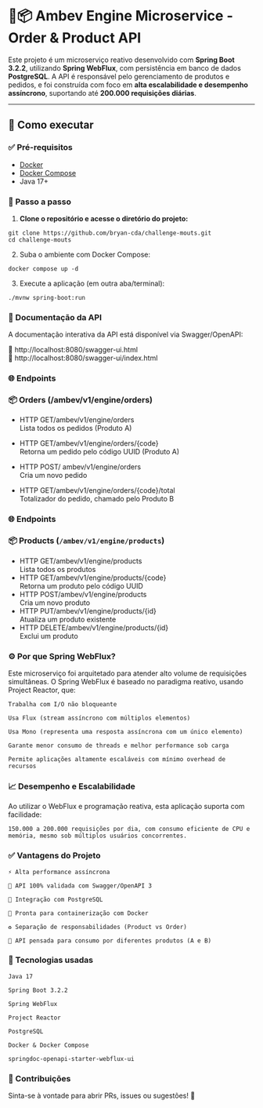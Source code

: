 # 🍺📦 Ambev Engine Microservice - Order & Product API

Este projeto é um microserviço reativo desenvolvido com **Spring Boot 3.2.2**, utilizando **Spring WebFlux**, com persistência em banco de dados **PostgreSQL**. A API é responsável pelo gerenciamento de produtos e pedidos, e foi construída com foco em **alta escalabilidade e desempenho assíncrono**, suportando até **200.000 requisições diárias**.

---

## 🚀 Como executar

### ✅ Pré-requisitos

- [Docker](https://www.docker.com/)
- [Docker Compose](https://docs.docker.com/compose/install/)
- Java 17+

### 🧱 Passo a passo

1. **Clone o repositório e acesse o diretório do projeto:**

```
git clone https://github.com/bryan-cda/challenge-mouts.git
cd challenge-mouts
```
2. Suba o ambiente com Docker Compose:
```
docker compose up -d
```
3. Execute a aplicação (em outra aba/terminal):
```
./mvnw spring-boot:run
```

### 📖 Documentação da API

A documentação interativa da API está disponível via Swagger/OpenAPI:

🔗 http://localhost:8080/swagger-ui.html  
🔗 http://localhost:8080/swagger-ui/index.html  

### 🌐 Endpoints  
### 📦 Orders (/ambev/v1/engine/orders)  

- HTTP GET/ambev/v1/engine/orders  
Lista todos os pedidos (Produto A)  

- HTTP GET/ambev/v1/engine/orders/{code}  
Retorna um pedido pelo código UUID (Produto A)  

- HTTP POST/ ambev/v1/engine/orders  
Cria um novo pedido  

- HTTP GET/ambev/v1/engine/orders/{code}/total  
Totalizador do pedido, chamado pelo Produto B  

### 🌐 Endpoints  
### 📦 Products (`/ambev/v1/engine/products`)   

- HTTP GET/ambev/v1/engine/products  
Lista todos os produtos                         
- HTTP GET/ambev/v1/engine/products/{code}  
Retorna um produto pelo código UUID             
- HTTP POST/ambev/v1/engine/products   
Cria um novo produto                              
- HTTP PUT/ambev/v1/engine/products/{id}  
Atualiza um produto existente                     
- HTTP DELETE/ambev/v1/engine/products/{id}  
Exclui um produto      

### ⚙️ Por que Spring WebFlux?  

Este microserviço foi arquitetado para atender alto volume de requisições simultâneas. O Spring WebFlux é baseado no paradigma reativo, usando Project Reactor, que:  

    Trabalha com I/O não bloqueante

    Usa Flux (stream assíncrono com múltiplos elementos)

    Usa Mono (representa uma resposta assíncrona com um único elemento)

    Garante menor consumo de threads e melhor performance sob carga

    Permite aplicações altamente escaláveis com mínimo overhead de recursos

### 📈 Desempenho e Escalabilidade  

Ao utilizar o WebFlux e programação reativa, esta aplicação suporta com facilidade:  

    150.000 a 200.000 requisições por dia, com consumo eficiente de CPU e memória, mesmo sob múltiplos usuários concorrentes.

### ✅ Vantagens do Projeto  

    ⚡ Alta performance assíncrona

    🧪 API 100% validada com Swagger/OpenAPI 3

    🐘 Integração com PostgreSQL

    🐳 Pronta para containerização com Docker

    ♻️ Separação de responsabilidades (Product vs Order)

    🔗 API pensada para consumo por diferentes produtos (A e B)

### 📄 Tecnologias usadas  

    Java 17

    Spring Boot 3.2.2

    Spring WebFlux

    Project Reactor

    PostgreSQL

    Docker & Docker Compose

    springdoc-openapi-starter-webflux-ui

### 🧠 Contribuições  

Sinta-se à vontade para abrir PRs, issues ou sugestões! 🚀
